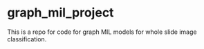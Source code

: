 # graph_mil_project
This is a repo for code for graph MIL models for whole slide image classification.
